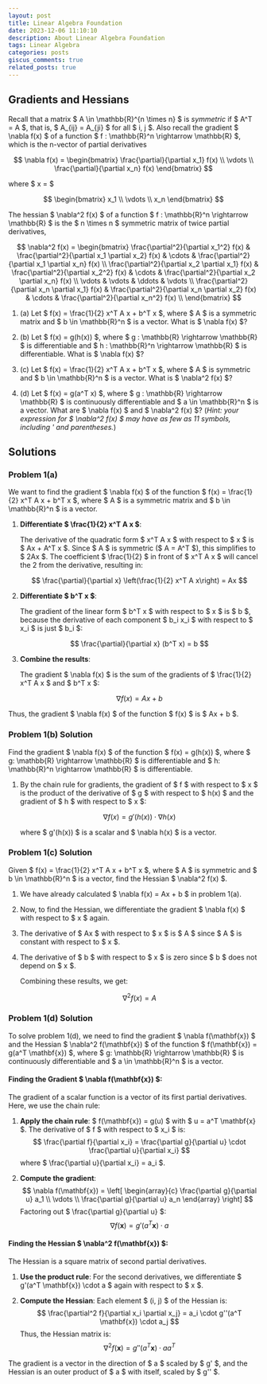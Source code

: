 ```yaml
---
layout: post
title: Linear Algebra Foundation
date: 2023-12-06 11:10:10
description: About Linear Algebra Foundation
tags: Linear Algebra
categories: posts
giscus_comments: true
related_posts: true
---
```


## Gradients and Hessians

Recall that a matrix $ A \in \mathbb{R}^{n \times n} $ is _symmetric_ if $ A^T = A $, that is, $ A_{ij} = A_{ji} $ for all $ i, j $. Also recall the gradient $ \nabla f(x) $ of a function $ f : \mathbb{R}^n \rightarrow \mathbb{R} $, which is the n-vector of partial derivatives

$$
\nabla f(x) = 
\begin{bmatrix}
\frac{\partial}{\partial x_1} f(x) \\
\vdots \\
\frac{\partial}{\partial x_n} f(x)
\end{bmatrix}
$$

where $ x = $

$$
\begin{bmatrix}
x_1 \\
\vdots \\
x_n
\end{bmatrix}
$$

The hessian $ \nabla^2 f(x) $ of a function $ f : \mathbb{R}^n \rightarrow \mathbb{R} $ is the $ n \times n $ symmetric matrix of twice partial derivatives,

$$
\nabla^2 f(x) = 
\begin{bmatrix}
\frac{\partial^2}{\partial x_1^2} f(x) & \frac{\partial^2}{\partial x_1 \partial x_2} f(x) & \cdots & \frac{\partial^2}{\partial x_1 \partial x_n} f(x) \\
\frac{\partial^2}{\partial x_2 \partial x_1} f(x) & \frac{\partial^2}{\partial x_2^2} f(x) & \cdots & \frac{\partial^2}{\partial x_2 \partial x_n} f(x) \\
\vdots & \vdots & \ddots & \vdots \\
\frac{\partial^2}{\partial x_n \partial x_1} f(x) & \frac{\partial^2}{\partial x_n \partial x_2} f(x) & \cdots & \frac{\partial^2}{\partial x_n^2} f(x) \\
\end{bmatrix}
$$

1. (a) Let $ f(x) = \frac{1}{2} x^T A x + b^T x $, where $ A $ is a symmetric matrix and $ b \in \mathbb{R}^n $ is a vector. What is $ \nabla f(x) $?

2. (b) Let $ f(x) = g(h(x)) $, where $ g : \mathbb{R} \rightarrow \mathbb{R} $ is differentiable and $ h : \mathbb{R}^n \rightarrow \mathbb{R} $ is differentiable. What is $ \nabla f(x) $?

3. (c) Let $ f(x) = \frac{1}{2} x^T A x + b^T x $, where $ A $ is symmetric and $ b \in \mathbb{R}^n $ is a vector. What is $ \nabla^2 f(x) $?

4. (d) Let $ f(x) = g(a^T x) $, where $ g : \mathbb{R} \rightarrow \mathbb{R} $ is continuously differentiable and $ a \in \mathbb{R}^n $ is a vector. What are $ \nabla f(x) $ and $ \nabla^2 f(x) $? (*Hint: your expression for $ \nabla^2 f(x) $ may have as few as 11 symbols, including ' and parentheses.*)


## Solutions

### Problem 1(a)

We want to find the gradient $ \nabla f(x) $ of the function $ f(x) = \frac{1}{2} x^T A x + b^T x $, where $ A $ is a symmetric matrix and $ b \in \mathbb{R}^n $ is a vector.

1. **Differentiate $ \frac{1}{2} x^T A x $**:

   The derivative of the quadratic form $ x^T A x $ with respect to $ x $ is $ Ax + A^T x $. Since $ A $ is symmetric ($ A = A^T $), this simplifies to $ 2Ax $. The coefficient $ \frac{1}{2} $ in front of $ x^T A x $ will cancel the 2 from the derivative, resulting in:

   $$
   \frac{\partial}{\partial x} \left(\frac{1}{2} x^T A x\right) = Ax
   $$

2. **Differentiate $ b^T x $**:

   The gradient of the linear form $ b^T x $ with respect to $ x $ is $ b $, because the derivative of each component $ b_i x_i $ with respect to $ x_i $ is just $ b_i $:

   $$
   \frac{\partial}{\partial x} (b^T x) = b
   $$

3. **Combine the results**:

   The gradient $ \nabla f(x) $ is the sum of the gradients of $ \frac{1}{2} x^T A x $ and $ b^T x $:

   $$
   \nabla f(x) = Ax + b
   $$

Thus, the gradient $ \nabla f(x) $ of the function $ f(x) $ is $ Ax + b $.

### Problem 1(b) Solution

Find the gradient $ \nabla f(x) $ of the function $ f(x) = g(h(x)) $, where $ g: \mathbb{R} \rightarrow \mathbb{R} $ is differentiable and $ h: \mathbb{R}^n \rightarrow \mathbb{R} $ is differentiable.

1. By the chain rule for gradients, the gradient of $ f $ with respect to $ x $ is the product of the derivative of $ g $ with respect to $ h(x) $ and the gradient of $ h $ with respect to $ x $:

   $$
   \nabla f(x) = g'(h(x)) \cdot \nabla h(x)
   $$

   where $ g'(h(x)) $ is a scalar and $ \nabla h(x) $ is a vector.

### Problem 1(c) Solution

Given $ f(x) = \frac{1}{2} x^T A x + b^T x $, where $ A $ is symmetric and $ b \in \mathbb{R}^n $ is a vector, find the Hessian $ \nabla^2 f(x) $.

1. We have already calculated $ \nabla f(x) = Ax + b $ in problem 1(a).
2. Now, to find the Hessian, we differentiate the gradient $ \nabla f(x) $ with respect to $ x $ again.
3. The derivative of $ Ax $ with respect to $ x $ is $ A $ since $ A $ is constant with respect to $ x $.
4. The derivative of $ b $ with respect to $ x $ is zero since $ b $ does not depend on $ x $.

   Combining these results, we get:

   $$
   \nabla^2 f(x) = A
   $$

### Problem 1(d) Solution

To solve problem 1(d), we need to find the gradient $ \nabla f(\mathbf{x}) $ and the Hessian $ \nabla^2 f(\mathbf{x}) $ of the function $ f(\mathbf{x}) = g(a^T \mathbf{x}) $, where $ g: \mathbb{R} \rightarrow \mathbb{R} $ is continuously differentiable and $ a \in \mathbb{R}^n $ is a vector.

#### Finding the Gradient $ \nabla f(\mathbf{x}) $:

The gradient of a scalar function is a vector of its first partial derivatives. Here, we use the chain rule:

1. **Apply the chain rule**:
   $ f(\mathbf{x}) = g(u) $ with $ u = a^T \mathbf{x} $. The derivative of $ f $ with respect to $ x_i $ is:
   $$
   \frac{\partial f}{\partial x_i} = \frac{\partial g}{\partial u} \cdot \frac{\partial u}{\partial x_i}
   $$
   where $ \frac{\partial u}{\partial x_i} = a_i $.

2. **Compute the gradient**:
   $$
   \nabla f(\mathbf{x}) = \left[ \begin{array}{c}
   \frac{\partial g}{\partial u} a_1 \\
   \vdots \\
   \frac{\partial g}{\partial u} a_n
   \end{array} \right]
   $$
   Factoring out $ \frac{\partial g}{\partial u} $:
   $$
   \nabla f(\mathbf{x}) = g'(a^T \mathbf{x}) \cdot a
   $$

#### Finding the Hessian $ \nabla^2 f(\mathbf{x}) $:

The Hessian is a square matrix of second partial derivatives.

1. **Use the product rule**:
   For the second derivatives, we differentiate $ g'(a^T \mathbf{x}) \cdot a $ again with respect to $ x $.

2. **Compute the Hessian**:
   Each element $ (i, j) $ of the Hessian is:
   $$
   \frac{\partial^2 f}{\partial x_i \partial x_j} = a_i \cdot g''(a^T \mathbf{x}) \cdot a_j
   $$
   Thus, the Hessian matrix is:
   $$
   \nabla^2 f(\mathbf{x}) = g''(a^T \mathbf{x}) \cdot a a^T
   $$

The gradient is a vector in the direction of $ a $ scaled by $ g' $, and the Hessian is an outer product of $ a $ with itself, scaled by $ g'' $.
